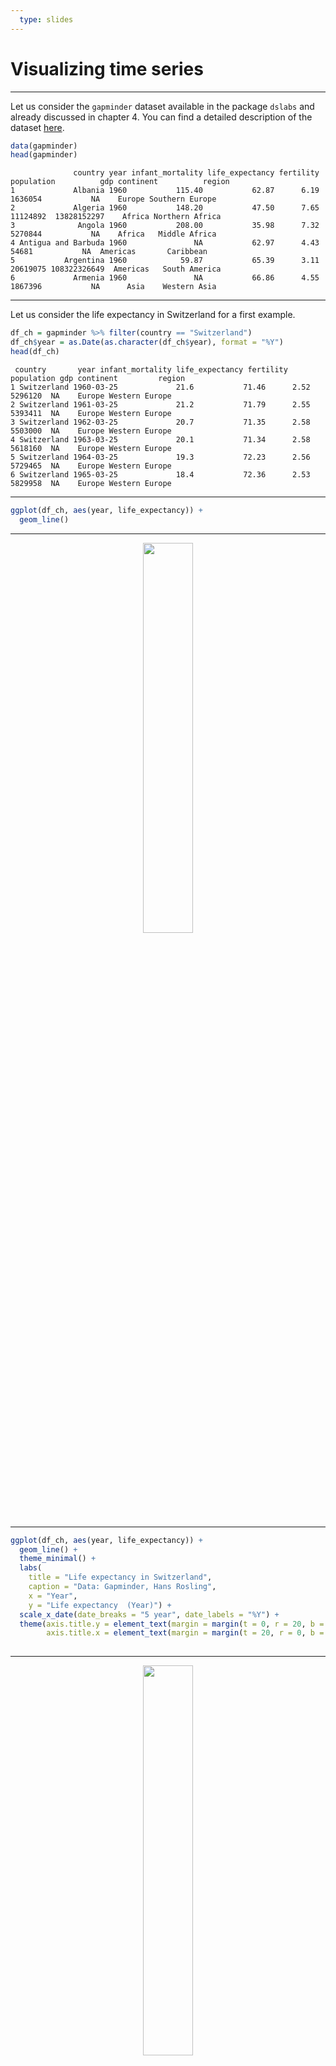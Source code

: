```yaml
---
  type: slides
---
```

# Visualizing time series
---

Let us consider the `gapminder` dataset available in the package `dslabs` and already discussed in chapter 4. You can find a detailed description of the dataset [here](https://stat.ethz.ch/R-manual/R-devel/library/datasets/html/iris.html).


```R
data(gapminder)
head(gapminder)
``` 



```out
              country year infant_mortality life_expectancy fertility population          gdp continent          region
1             Albania 1960           115.40           62.87      6.19    1636054           NA    Europe Southern Europe
2             Algeria 1960           148.20           47.50      7.65   11124892  13828152297    Africa Northern Africa
3              Angola 1960           208.00           35.98      7.32    5270844           NA    Africa   Middle Africa
4 Antigua and Barbuda 1960               NA           62.97      4.43      54681           NA  Americas       Caribbean
5           Argentina 1960            59.87           65.39      3.11   20619075 108322326649  Americas   South America
6             Armenia 1960               NA           66.86      4.55    1867396           NA      Asia    Western Asia
``` 


---

Let us consider the life expectancy in Switzerland for a first example.

```R
df_ch = gapminder %>% filter(country == "Switzerland")
df_ch$year = as.Date(as.character(df_ch$year), format = "%Y")
head(df_ch)
```


```out
 country       year infant_mortality life_expectancy fertility population gdp continent         region
1 Switzerland 1960-03-25             21.6           71.46      2.52    5296120  NA    Europe Western Europe
2 Switzerland 1961-03-25             21.2           71.79      2.55    5393411  NA    Europe Western Europe
3 Switzerland 1962-03-25             20.7           71.35      2.58    5503000  NA    Europe Western Europe
4 Switzerland 1963-03-25             20.1           71.34      2.58    5618160  NA    Europe Western Europe
5 Switzerland 1964-03-25             19.3           72.23      2.56    5729465  NA    Europe Western Europe
6 Switzerland 1965-03-25             18.4           72.36      2.53    5829958  NA    Europe Western Europe
```

---


```R
ggplot(df_ch, aes(year, life_expectancy)) +
  geom_line() 
```

---

<div style="text-align:center"><img src="line1.png" alt=" " width="40%"></div>

---

```R
ggplot(df_ch, aes(year, life_expectancy)) +
  geom_line() +
  theme_minimal() +
  labs(
    title = "Life expectancy in Switzerland",
    caption = "Data: Gapminder, Hans Rosling",
    x = "Year", 
    y = "Life expectancy  (Year)") + 
  scale_x_date(date_breaks = "5 year", date_labels = "%Y") +
  theme(axis.title.y = element_text(margin = margin(t = 0, r = 20, b = 0, l = 0)),
        axis.title.x = element_text(margin = margin(t = 20, r = 0, b = 0, l = 0)))
  
```

---

<div style="text-align:center"><img src="line2.png" alt=" " width="40%"></div>


---

Let us now represent the Life expectancy over the years, comparing Canada, China, Egypt, Germany and Switzerland.

We first define the following dataframe.

```R
df_sub = gapminder %>% filter(country %in% c("Switzerland", "Canada", "China", 
                                    "India", "Egypt", "Germany", "Nepal"))
df_life_exp =   df_sub %>% group_by(year, country) %>%
  summarise(life_expectancy = mean(life_expectancy)) 
head(df_life_exp)

```

```out
   year country life_expectancy
  <int> <fct>             <dbl>
1  1960 Canada             71  
2  1960 China              30.5
3  1960 Egypt              48.3
4  1960 Germany            69.3
5  1960 India              41.3
6  1960 Nepal              39.8
```

---


```R
ggplot(df_life_exp, aes(x = year, y = life_expectancy, color = country, group = country)) + 
  geom_line() +
  # Add labels at the end of the line
  geom_text(data = filter(df_life_exp, year == max(df_life_exp$year)),
            aes(label = country),
            hjust = 0, nudge_x = 0.1) +
  # Allow labels to bleed past the canvas boundaries
  coord_cartesian(clip = 'off') +
  theme_minimal() +
  # Remove legend & adjust margins to give more space for labels
  # Remember, the margins are t-r-b-l
  theme(legend.position = 'none',
        plot.margin = margin(0.1, 2.6, 0.1, 0.1, "cm"))  +
  labs(
    title = "Evolution of Life expectancy per country",
    caption = "Data: Gapminder, Gapminder Foundation",
    x = "Year", 
    y = "Life expectancy",
    color = "Country"
  ) + 
  theme(axis.title.y = element_text(margin = margin(t = 0, r = 30, b = 0, l = 0), size = 15),
        axis.title.x = element_text(margin = margin(t = 40, r = 0, b = 0, l = 0), size = 15)
        )

```
---

<div style="text-align:center"><img src="line3.png" alt=" " width="40%"></div>

